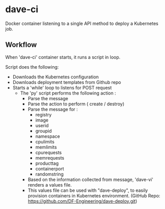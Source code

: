 # dave-ci
Docker container listening to a single API method to deploy a Kubernetes job.

## Workflow

When 'dave-ci' container starts, it runs a script in loop. 

Script does the following: 
  - Downloads the Kubernetes configuration
  - Downloads deployment templates from Github repo
  - Starts a 'while' loop to listens for POST request
    - The 'py' script performs the following action :
      - Parse the message
      - Parse the action to perform ( create / destroy)
      - Parse the message for :
        - registry
        - image
        - userid
        - groupid
        - namespace
        - cpulimits
        - memlimits
        - cpurequests
        - memrequests
        - producttag
        - containerport
        - randomstring
      - Based on the information collected from message, 'dave-vi' renders a values file.
      - This values file can be used with "dave-deploy", to easily provision containers in Kubernetes environment.
        (GitHub Repo: https://github.com/DF-Engineering/dave-deploy.git)
  
